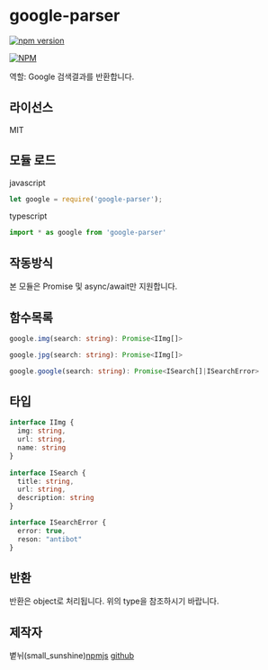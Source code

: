 # google-parser

[![npm version](https://badge.fury.io/js/google-parser.svg)](https://badge.fury.io/js/google-parser)

[![NPM](https://nodei.co/npm/google-parser.png?downloads=true&downloadRank=true&stars=true)](https://nodei.co/npm/google-parser/)

역할: Google 검색결과를 반환합니다.

## 라이선스
MIT

## 모듈 로드
 
javascript
```javascript
let google = require('google-parser');
```

typescript
```typescript
import * as google from 'google-parser'
```

## 작동방식

본 모듈은 Promise 및 async/await만 지원합니다.

## 함수목록

```typescript
google.img(search: string): Promise<IImg[]>

google.jpg(search: string): Promise<IImg[]>

google.google(search: string): Promise<ISearch[]|ISearchError>
```

## 타입
```typescript
interface IImg {
  img: string,
  url: string,
  name: string
}
	
interface ISearch {
  title: string,
  url: string,
  description: string
}

interface ISearchError {
  error: true,
  reson: "antibot"
}
```

## 반환

반환은 object로 처리됩니다. 위의 type을 참조하시기 바랍니다.

## 제작자
볕뉘(small_sunshine)[npmjs](https://www.npmjs.com/~trusty_people) [github](https://github.com/small_sunshines)